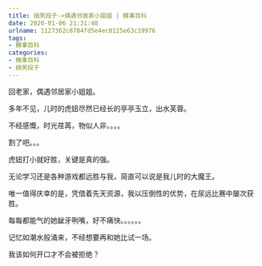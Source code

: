 ```yaml
---
title: 搞笑段子->偶遇邻居家小姐姐 | 糗事百科
date: 2020-01-06 21:31:48
urlname: 1127362c8784fd5e4ec0125e63c19976
tags: 
- 糗事百科
categories:
- 糗事百科
- 搞笑段子
---
```

回老家，偶遇邻居家小姐姐。

多年不见，儿时的虎妞尽然已经长的亭亭玉立，出水芙蓉。

不经感慨，时光荏苒，物似人非。。。。

割了吧。。。

虎妞打小就好胜，关键是真的强。

无论学习还是各种游戏都远胜与我，简直可以说是我儿时的大魔王。

唯一值得庆幸的是，凭借着先天资源，我以压倒性的优势，在尿远比赛中屡次获胜。

每每都能气的她龇牙咧嘴，好不痛快。。。。。。

记忆如潮水般涌来，不经想要再和她比试一场。

我该如何开口才不会被拒绝？


